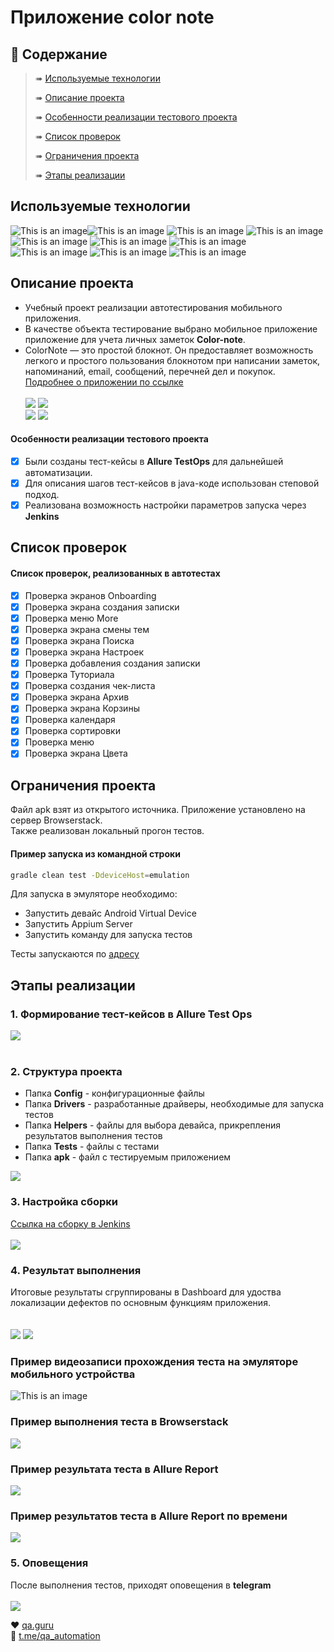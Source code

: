# Приложение color note
## :cherry_blossom:	Содержание
> ➠ [Используемые технологии](#Используемые-технологии)
>
> ➠ [Описание проекта](#Описание-проекта)
>
> ➠ [Особенности реализации тестового проекта](#Особенности-реализации-тестового-проекта)
>
> ➠ [Список проверок](#Список-проверок)
>
> ➠ [Ограничения проекта](#Ограничения-проекта)
>
> ➠ [Этапы реализации](#Этапы-реализации)

## Используемые технологии
![This is an image](/design/icons/Java.png)![This is an image](/design/icons/Gradle.png)      ![This is an image](/design/icons/Intelij_IDEA.png)      ![This is an image](/design/icons/Selenide.png)      ![This is an image](/design/icons/Selenoid.png)      ![This is an image](/design/icons/JUnit5.png)      ![This is an image](/design/icons/Allure_Report.png)      ![This is an image](/design/icons/AllureTestOps.png)      ![This is an image](/design/icons/appium.png)       ![This is an image](/design/icons/androidstudio.png)
## Описание проекта
- Учебный проект реализации автотестирования мобильного приложения.<br/>
- В качестве объекта тестирование выбрано мобильное приложение приложение для учета личных заметок **Color-note**.<br/>
- ColorNote — это простой блокнот. Он предоставляет возможность легкого и простого пользования блокнотом при написании заметок, напоминаний, email, сообщений, перечней дел и покупок. <br/>
<a target="_blank" href="https://play.google.com/store/apps/details?id=com.socialnmobile.dictapps.notepad.color.note"> Подробнее о приложении по ссылке</a></br></br>
<img src="/design/images/page1.png"> <img src="/design/images/page2.png"> </br>
<img src="/design/images/page4.png"> <img src="/design/images/page5.png"> </br>

#### Особенности реализации тестового проекта
- [x] Были созданы тест-кейсы в **Allure TestOps** для дальнейшей автоматизации.</br>
- [x] Для описания шагов тест-кейсов в java-коде использован степовой подход.</br>
- [x] Реализована возможность настройки параметров запуска через **Jenkins**

## Список проверок
#### Список проверок, реализованных в автотестах
- [x] Проверка экранов Onboarding
- [x] Проверка экрана создания записки
- [x] Проверка меню More
- [x] Проверка экрана смены тем
- [x] Проверка экрана Поиска
- [x] Проверка экрана Настроек
- [x] Проверка добавления создания записки
- [x] Проверка Туториала
- [x] Проверка создания чек-листа
- [x] Проверка экрана Архив
- [x] Проверка экрана Корзины
- [x] Проверка календаря
- [x] Проверка сортировки
- [x] Проверка меню
- [x] Проверка экрана Цвета

## Ограничения проекта
Файл apk взят из открытого источника. Приложение установлено на сервер Browserstack. <br/>
Также реализован локальный прогон тестов.

#### Пример запуска из командной строки
```bash
gradle clean test -DdeviceHost=emulation
```
Для запуска в эмуляторе необходимо:
- Запустить девайс Android Virtual Device
- Запустить Appium Server
- Запустить команду для запуска тестов

Тесты запускаются по <a target="_blank" href="http://localhost:4723/wd/hub">адресу</a>
## Этапы реализации

### 1. Формирование тест-кейсов в Allure Test Ops
<img src="/design/images/manual_list.png"><br/></br>

### 2. Структура проекта
- Папка **Config** - конфигурационные файлы
- Папка **Drivers** - разработанные драйверы, необходимые для запуска тестов
- Папка **Helpers** - файлы для выбора девайса, прикрепления результатов выполнения тестов
- Папка **Tests** - файлы с тестами
- Папка **apk** - файл с тестируемым приложением

<img src="/design/images/str.png">

### 3. Настройка сборки
<a target="_blank" href="https://jenkins.autotests.cloud/job/10-azavrichko-diplom_mobile"> Ссылка на сборку в Jenkins</a><br/><br/> 
<img src="/design/images/jenkins.png">


### 4. Результат выполнения
Итоговые результаты сгруппированы в Dashboard для удоства локализации дефектов по основным функциям приложения.<br/><br/>  
<img src="/design/images/dashboard1.png">
<img src="/design/images/dashboard2.png">

### Пример видеозаписи прохождения теста на эмуляторе мобильного устройства
![This is an image](/design/images/mobile_test.gif)

### Пример выполнения теста в **Browserstack**
<img src="/design/images/browserstack.png">

### Пример результата теста в **Allure Report**
<img src="/design/images/allureReport.png">

### Пример результатов теста в **Allure Report** по времени
<img src="/design/images/time.png">

### 5. Оповещения
После выполнения тестов, приходят оповещения в **telegram** <br/></br>
<img src="/design/images/telegram.png">


:heart: <a target="_blank" href="https://qa.guru">qa.guru</a><br/>
:blue_heart: <a target="_blank" href="https://t.me/qa_automation">t.me/qa_automation</a>